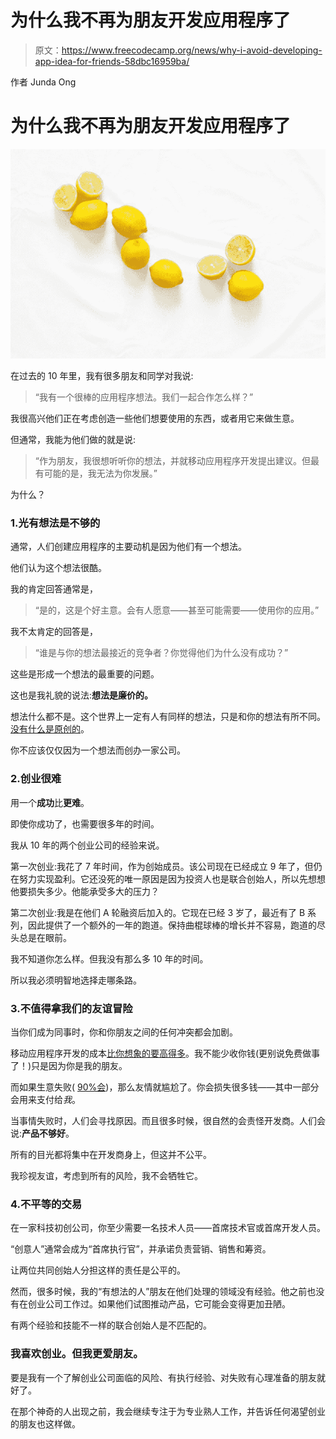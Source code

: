 # 为什么我不再为朋友开发应用程序了

> 原文：<https://www.freecodecamp.org/news/why-i-avoid-developing-app-idea-for-friends-58dbc16959ba/>

作者 Junda Ong

# 为什么我不再为朋友开发应用程序了

![s-PLrVbl5vw9PRPVcyNHQ0xcITKX-dtV1Dtv](img/57b54db4c45c1b7662f74583468e4ecc.png)

在过去的 10 年里，我有很多朋友和同学对我说:

> “我有一个很棒的应用程序想法。我们一起合作怎么样？”

我很高兴他们正在考虑创造一些他们想要使用的东西，或者用它来做生意。

但通常，我能为他们做的就是说:

> “作为朋友，我很想听听你的想法，并就移动应用程序开发提出建议。但最有可能的是，我无法为你发展。”

为什么？

### 1.光有想法是不够的

通常，人们创建应用程序的主要动机是因为他们有一个想法。

他们认为这个想法很酷。

我的肯定回答通常是，

> “是的，这是个好主意。会有人愿意——甚至可能需要——使用你的应用。”

我不太肯定的回答是，

> “谁是与你的想法最接近的竞争者？你觉得他们为什么没有成功？”

这些是形成一个想法的最重要的问题。

这也是我礼貌的说法:**想法是廉价的。**

想法什么都不是。这个世界上一定有人有同样的想法，只是和你的想法有所不同。[没有什么是原创的](http://just2me.com/2014/03/13/steal-like-artist/)。

你不应该仅仅因为一个想法而创办一家公司。

### 2.创业很难

用一个**成功**比**更难**。

即使你成功了，也需要很多年的时间。

我从 10 年的两个创业公司的经验来说。

第一次创业:我花了 7 年时间，作为创始成员。该公司现在已经成立 9 年了，但仍在努力实现盈利。它还没死的唯一原因是因为投资人也是联合创始人，所以先想想他要损失多少。他能承受多大的压力？

第二次创业:我是在他们 A 轮融资后加入的。它现在已经 3 岁了，最近有了 B 系列，因此提供了一个额外的一年的跑道。保持曲棍球棒的增长并不容易，跑道的尽头总是在眼前。

我不知道你怎么样。但我没有那么多 10 年的时间。

所以我必须明智地选择走哪条路。

### 3.不值得拿我们的友谊冒险

当你们成为同事时，你和你朋友之间的任何冲突都会加剧。

移动应用程序开发的成本[比你想象的要高得多](http://www.formotus.com/14018/blog-mobility/figuring-the-costs-of-custom-mobile-business-app-development)。我不能少收你钱(更别说免费做事了！)只是因为你是我的朋友。

而如果生意失败( [90%会](http://www.forbes.com/sites/neilpatel/2015/01/16/90-of-startups-will-fail-heres-what-you-need-to-know-about-the-10/))，那么友情就尴尬了。你会损失很多钱——其中一部分会用来支付给*我*。

当事情失败时，人们会寻找原因。而且很多时候，很自然的会责怪开发商。人们会说:**产品不够好**。

所有的目光都将集中在开发商身上，但这并不公平。

我珍视友谊，考虑到所有的风险，我不会牺牲它。

### 4.不平等的交易

在一家科技初创公司，你至少需要一名技术人员——首席技术官或首席开发人员。

“创意人”通常会成为“首席执行官”，并承诺负责营销、销售和筹资。

让两位共同创始人分担这样的责任是公平的。

然而，很多时候，我的“有想法的人”朋友在他们处理的领域没有经验。他之前也没有在创业公司工作过。如果他们试图推动产品，它可能会变得更加丑陋。

有两个经验和技能不一样的联合创始人是不匹配的。

### 我喜欢创业。但我更爱朋友。

要是我有一个了解创业公司面临的风险、有执行经验、对失败有心理准备的朋友就好了。

在那个神奇的人出现之前，我会继续专注于为专业熟人工作，并告诉任何渴望创业的朋友也这样做。
